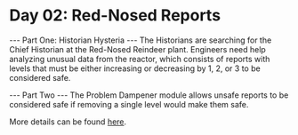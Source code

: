 # Day 02: Red-Nosed Reports

--- Part One: Historian Hysteria ---
The Historians are searching for the Chief Historian at the Red-Nosed Reindeer plant. Engineers need help analyzing unusual data from the reactor, which consists of reports with levels that must be either increasing or decreasing by 1, 2, or 3 to be considered safe.

--- Part Two ---
The Problem Dampener module allows unsafe reports to be considered safe if removing a single level would make them safe.

More details can be found [here](https://adventofcode.com/2024/day/2).
